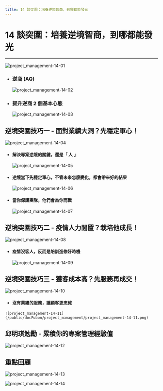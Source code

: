 ```yaml
---
title: 14 談突圍：培養逆境智商，到哪都能發光
---
```

 
# 14 談突圍：培養逆境智商，到哪都能發光
---

![project_management-14-01](/public/docFubon/project_management/project_management-14-01.png)

  - ### 逆商 (AQ)
    ![project_management-14-02](/public/docFubon/project_management/project_management-14-02.png)

  - ### 提升逆商 2 個基本心態
    ![project_management-14-03](/public/docFubon/project_management/project_management-14-03.png)

## 逆境突圍技巧一 - 面對業績大洞？先穩定軍心！
  ![project_management-14-04](/public/docFubon/project_management/project_management-14-04.png)

  - #### 解決專案逆境的關鍵，還是「 人 」
    ![project_management-14-05](/public/docFubon/project_management/project_management-14-05.png)

  - #### 逆境當下先穩定軍心，不管未來怎麼變化，都會帶來好的結果
    ![project_management-14-06](/public/docFubon/project_management/project_management-14-06.png)

  - #### 當你保護團隊，他們會為你而戰
    ![project_management-14-07](/public/docFubon/project_management/project_management-14-07.png)

## 逆境突圍技巧二 - 疫情人力閒置？栽培他成長！
  ![project_management-14-08](/public/docFubon/project_management/project_management-14-08.png)

  - #### 疫情沒客人，反而是培訓進修好時機
    ![project_management-14-09](/public/docFubon/project_management/project_management-14-09.png)

## 逆境突圍技巧三 - 獲客成本高？先服務再成交！
   ![project_management-14-10](/public/docFubon/project_management/project_management-14-10.png)

   - #### 沒有業績的服務，讓顧客更忠誠
    ![project_management-14-11](/public/docFubon/project_management/project_management-14-11.png)

## 邱明琪勉勵 - 累積你的專案管理經驗值
  ![project_management-14-12](/public/docFubon/project_management/project_management-14-12.png)

## 重點回顧
  ![project_management-14-13](/public/docFubon/project_management/project_management-14-13.png)

  ![project_management-14-14](/public/docFubon/project_management/project_management-14-14.png)
